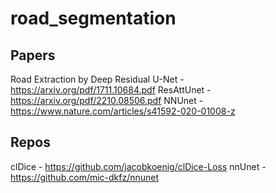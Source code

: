 # road_segmentation

## Papers
Road Extraction by Deep Residual U-Net - https://arxiv.org/pdf/1711.10684.pdf
ResAttUnet - https://arxiv.org/pdf/2210.08506.pdf
NNUnet - https://www.nature.com/articles/s41592-020-01008-z

## Repos
clDice - https://github.com/jacobkoenig/clDice-Loss
nnUnet - https://github.com/mic-dkfz/nnunet
